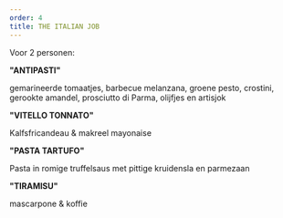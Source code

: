 ```yaml
---
order: 4
title: THE ITALIAN JOB
---
```

Voor 2 personen:

**"ANTIPASTI"**

gemarineerde tomaatjes, barbecue melanzana, groene pesto, crostini, gerookte amandel, prosciutto di Parma, olijfjes en artisjok   

**"VITELLO TONNATO"**

Kalfsfricandeau & makreel mayonaise

**"PASTA TARTUFO"**

Pasta in romige truffelsaus met pittige kruidensla en parmezaan

**"TIRAMISU"**

mascarpone & koffie